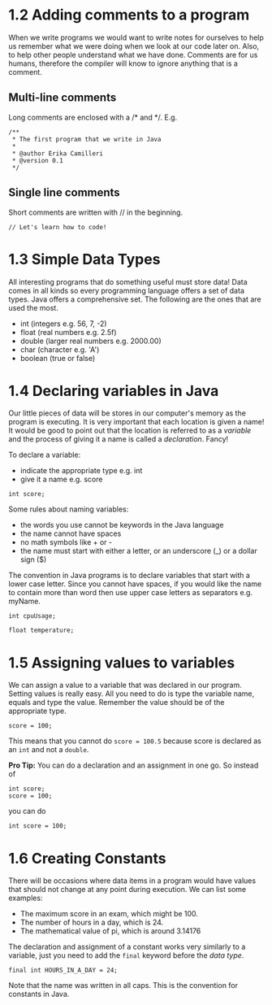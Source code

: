 # 1.2 Adding comments to a program

When we write programs we would want to write notes for ourselves to help us remember what we were doing when we look at our code later on. Also, to help other people understand what we have done. Comments are for us humans, therefore the compiler will know to ignore anything that is a comment.

## Multi-line comments

Long comments are enclosed with a /* and */. E.g.

```
/**
 * The first program that we write in Java
 *
 * @author Erika Camilleri
 * @version 0.1
 */
```

## Single line comments

Short comments are written with // in the beginning.

```
// Let's learn how to code!
```

# 1.3 Simple Data Types

All interesting programs that do something useful must store data! Data comes in all kinds so every programming language offers a set of data types. Java offers a comprehensive set. The following are the ones that are used the most.

- int (integers e.g. 56, 7, -2)
- float (real numbers e.g. 2.5f)
- double (larger real numbers e.g. 2000.00)
- char (character e.g. 'A')
- boolean (true or false)

# 1.4 Declaring variables in Java

Our little pieces of data will be stores in our computer's memory as the program is executing. It is very important that each location is given a name! It would be good to point out that the location is referred to as a *variable* and the process of giving it a name is called a *declaration*. Fancy!

To declare a variable:
- indicate the appropriate type e.g. int
- give it a name e.g. score

`int score;`

Some rules about naming variables:
- the words you use cannot be keywords in the Java language
- the name cannot have spaces
- no math symbols like + or -
- the name must start with either a letter, or an underscore (_) or a dollar sign ($)

The convention in Java programs is to declare variables that start with a lower case letter. Since you cannot have spaces, if you would like the name to contain more than word then use upper case letters as separators e.g. myName.

```
int cpuUsage;

float temperature;
```

# 1.5 Assigning values to variables

We can assign a value to a variable that was declared in our program. Setting values is really easy. All you need to do is type the variable name, equals and type the value. Remember the value should be of the appropriate type.

`score = 100;`

This means that you cannot do `score = 100.5` because score is declared as an `int` and not a `double`.

<b>Pro Tip:</b> You can do a declaration and an assignment in one go. So instead of

```
int score;
score = 100;
```

you can do

`int score = 100;`

# 1.6 Creating Constants

There will be occasions where data items in a program would have values that should not change at any point during execution. We can list some examples:

- The maximum score in an exam, which might be 100.
- The number of hours in a day, which is 24.
- The mathematical value of pi, which is around 3.14176

The declaration and assignment of a constant works very similarly to a variable, just you need to add the `final` keyword before the *data type*.

```
final int HOURS_IN_A_DAY = 24;
```

Note that the name was written in all caps. This is the convention for constants in Java.




